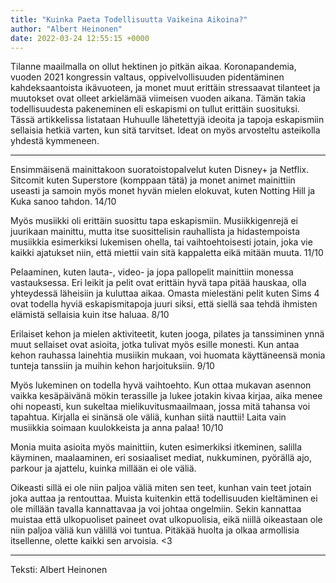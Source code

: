 ```yaml
---
title: "Kuinka Paeta Todellisuutta Vaikeina Aikoina?"
author: "Albert Heinonen"
date: 2022-03-24 12:55:15 +0000
---
```


Tilanne maailmalla on ollut hektinen jo pitkän aikaa. Koronapandemia, vuoden 2021 kongressin valtaus, oppivelvollisuuden pidentäminen kahdeksaantoista ikävuoteen, ja monet muut erittäin stressaavat tilanteet ja muutokset ovat olleet arkielämää viimeisen vuoden aikana. Tämän takia todellisuudesta pakeneminen eli eskapismi on tullut erittäin suosituksi. Tässä artikkelissa listataan Huhuulle lähetettyjä ideoita ja tapoja eskapismiin sellaisia hetkiä varten, kun sitä tarvitset. Ideat on myös arvosteltu asteikolla yhdestä kymmeneen.

****
Ensimmäisenä mainittakoon suoratoistopalvelut kuten Disney+ ja Netflix. Sitcomit kuten Superstore (komppaan tätä) ja monet animet mainittiin useasti ja samoin myös monet hyvän mielen elokuvat, kuten Notting Hill ja Kuka sanoo tahdon. 14/10


Myös musiikki oli erittäin suosittu tapa eskapismiin. Musiikkigenrejä ei juurikaan mainittu, mutta itse suosittelisin rauhallista ja hidastempoista musiikkia esimerkiksi lukemisen ohella, tai vaihtoehtoisesti jotain, joka vie kaikki ajatukset niin, että miettii vain sitä kappaletta eikä mitään muuta. 11/10


Pelaaminen, kuten lauta-, video- ja jopa pallopelit mainittiin monessa vastauksessa. Eri leikit ja pelit ovat erittäin hyvä tapa pitää hauskaa, olla yhteydessä läheisiin ja kuluttaa aikaa. Omasta mielestäni pelit kuten Sims 4 ovat todella hyviä eskapismitapoja juuri siksi, että siellä saa tehdä ihmisten elämistä sellaisia kuin itse haluaa. 8/10


Erilaiset kehon ja mielen aktiviteetit, kuten jooga, pilates ja tanssiminen ynnä muut sellaiset ovat asioita, jotka tulivat myös esille monesti. Kun antaa kehon rauhassa lainehtia musiikin mukaan, voi huomata käyttäneensä monia tunteja tanssiin ja muihin kehon harjoituksiin. 9/10


Myös lukeminen on todella hyvä vaihtoehto. Kun ottaa mukavan asennon vaikka kesäpäivänä mökin terassille ja lukee jotakin kivaa kirjaa, aika menee ohi nopeasti, kun sukeltaa mielikuvitusmaailmaan, jossa mitä tahansa voi tapahtua. Kirjalla ei sinänsä ole väliä, kunhan siitä nauttii! Laita vain musiikkia soimaan kuulokkeista ja anna palaa! 10/10


Monia muita asioita myös mainittiin, kuten esimerkiksi itkeminen, salilla käyminen, maalaaminen, eri sosiaaliset mediat, nukkuminen, pyörällä ajo, parkour ja ajattelu, kuinka millään ei ole väliä.


Oikeasti sillä ei ole niin paljoa väliä miten sen teet, kunhan vain teet jotain joka auttaa ja rentouttaa. Muista kuitenkin että todellisuuden kieltäminen ei ole millään tavalla kannattavaa ja voi johtaa ongelmiin. Sekin kannattaa muistaa että ulkopuoliset paineet ovat ulkopuolisia, eikä niillä oikeastaan ole niin paljoa väliä kun välillä voi tuntua. Pitäkää huolta ja olkaa armollisia itsellenne, olette kaikki sen arvoisia. <3

****
Teksti: Albert Heinonen